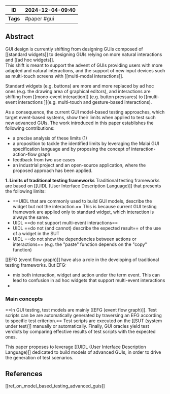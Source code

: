 
| ID       | 2024-12-04-09:40 |
| -------- | ---------------- |
| **Tags** | #paper #gui      |
## Abstract

GUI design is currently shifting from designing GUIs composed of [[standard widgets]] to designing GUIs relying on more natural interactions and [[ad hoc widgets]].  
This shift is meant to support the advent of GUIs providing users with more adapted and natural interactions, and the support of new input devices such as multi-touch screens with [[multi-modal interactions]].

Standard widgets (e.g. buttons) are more and more replaced by ad hoc ones (e.g. the drawing area of graphical editors), and interactions are shifting from [[mono-event interaction]] (e.g. button pressures) to [[multi-event interactions ]](e.g. multi-touch and gesture-based
interactions). 

As a consequence, the current GUI model-based testing approaches, which target event-based systems, show their limits when applied to test such new advanced GUIs. The work introduced in this paper establishes the following contributions:
- a precise analysis of these limits (1)
- a proposition to tackle the identified limits by leveraging the Malai GUI specification language and by proposing the concept of interaction-action-flow graph
- feedback from two use cases
- an industrial project and an open-source application, where the proposed approach has been applied.

**1. Limits of traditional testing frameworks**
Traditional testing frameworks are based on [[UIDL (User Interface Description Language)]] that presents the following limits:
- ==UIDL that are commonly used to build GUI models, describe the widget but not the interaction.== This is because current GUI testing framework are applied only to standard widget, which interaction is always the same.
- UIDL ==do not support multi-event interactions==
- UIDL ==do not (and cannot) describe the expected result== of the use of a widget in the SUT
- UIDL ==do not show the dependencies between actions or interactions== (e.g. the "paste" function depends on the "copy" function)

 [[EFG (event flow graph)]] have also a role in the developing of traditional testing frameworks. But EFG:
 - mix both interaction, widget and action under the term event. This can lead to confusion in ad hoc widgets that support multi-event interactions
 - 

### Main concepts

==In GUI testing, test models are mainly [[EFG (event flow graph)]]. Test scripts can be are automatically generated by traversing an EFG according to specific test criterion.== Test scripts are executed on the [[SUT (system under test)]] manually or automatically. Finally, GUI oracles yield test verdicts by comparing effective results of test scripts with the expected ones.

This paper proposes to leverage [[UIDL (User Interface Description Language)]] dedicated to build
models of advanced GUIs, in order to drive the generation of test scenarios.
## References
[[ref_on_model_based_testing_advanced_guis]]